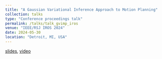 ```yaml
---
title: "A Gaussian Variational Inference Approach to Motion Planning"
collection: talks
type: "Conference proceedings talk"
permalink: /talks/talk_gvimp_iros
venue: "IEEE/RSJ IROS 2024"
date: 2024-05-30
location: "Detroit, MI, USA"
---
```


[slides](https://hzyu17.github.io/hongzheyu.github.io/files/GVIMP_slides_IROS2023.pdf), [video](https://www.youtube.com/watch?app=desktop&v=Ry5kYGngFuw)